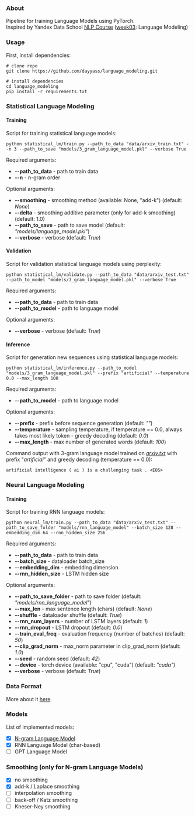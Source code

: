 ### About
Pipeline for training Language Models using PyTorch.<br/>
Inspired by Yandex Data School [NLP Course](https://github.com/yandexdataschool/nlp_course) ([week03](https://github.com/yandexdataschool/nlp_course/tree/2020/week03_lm): Language Modeling)<br/>

### Usage
First, install dependencies:
```
# clone repo
git clone https://github.com/dayyass/language_modeling.git

# install dependencies
cd language_modeling
pip install -r requirements.txt
```

### Statistical Language Modeling
#### Training
Script for training statistical language models:
```
python statistical_lm/train.py --path_to_data "data/arxiv_train.txt" --n 3 --path_to_save "models/3_gram_language_model.pkl" --verbose True
```
Required arguments:
- **--path_to_data** - path to train data
- **--n** - n-gram order

Optional arguments:
- **--smoothing** - smoothing method (available: None, "add-k") (default: *None*)
- **--delta** - smoothing additive parameter (only for add-k smoothing) (default: 1.0)
- **--path_to_save** - path to save model (default: *"models/language_model.pkl"*)
- **--verbose** - verbose (default: *True*)

#### Validation
Script for validation statistical language models using perplexity:
```
python statistical_lm/validate.py --path_to_data "data/arxiv_test.txt" --path_to_model "models/3_gram_language_model.pkl" --verbose True
```
Required arguments:
- **--path_to_data** - path to train data
- **--path_to_model** - path to language model

Optional arguments:
- **--verbose** - verbose (default: *True*)

#### Inference
Script for generation new sequences using statistical language models:
```
python statistical_lm/inference.py --path_to_model "models/3_gram_language_model.pkl" --prefix "artificial" --temperature 0.0 --max_length 100
```
Required arguments:
- **--path_to_model** - path to language model

Optional arguments:
- **--prefix** - prefix before sequence generation (default: *""*)
- **--temperature** - sampling temperature, if temperature == 0.0, always takes most likely token - greedy decoding (default: *0.0*)
- **--max_length** - max number of generated words (default: *100*)

Command output with 3-gram language model trained on [*arxiv.txt*](data/README.md) with prefix "*artificial*" and greedy decoding (temperature == 0.0):
```
artificial intelligence ( ai ) is a challenging task . <EOS>
```

### Neural Language Modeling
#### Training
Script for training RNN language models:
```
python neural_lm/train.py --path_to_data "data/arxiv_test.txt" --path_to_save_folder "models/rnn_language_model" --batch_size 128 --embedding_dim 64 --rnn_hidden_size 256
```
Required arguments:
- **--path_to_data** - path to train data
- **--batch_size** - dataloader batch_size
- **--embedding_dim** - embedding dimension
- **--rnn_hidden_size** - LSTM hidden size

Optional arguments:
- **--path_to_save_folder** - path to save folder (default: *"models/rnn_language_model"*)
- **--max_len** - max sentence length (chars) (default: *None*)
- **--shuffle** - dataloader shuffle (default: *True*)
- **--rnn_num_layers** - number of LSTM layers (default: *1*)
- **--rnn_dropout** - LSTM dropout (default: *0.0*)
- **--train_eval_freq** - evaluation frequency (number of batches) (default: *50*)
- **--clip_grad_norm** - max_norm parameter in clip_grad_norm (default: *1.0*)
- **--seed** - random seed (default: *42*)
- **--device** - torch device (available: "cpu", "cuda") (default: *"cuda"*)
- **--verbose** - verbose (default: *True*)

### Data Format
More about it [here](data/README.md).

### Models
List of implemented models:
- [x] [N-gram Language Model](https://github.com/dayyass/language_modeling/blob/b962edac04dfe10a3f87dfa16d4d37508af6d5de/model.py#L57)
- [x] RNN Language Model (char-based)
- [ ] GPT Language Model

### Smoothing (only for N-gram Language Models)
- [x] no smoothing
- [x] add-k / Laplace smoothing
- [ ] interpolation smoothing
- [ ] back-off / Katz smoothing
- [ ] Kneser-Ney smoothing
